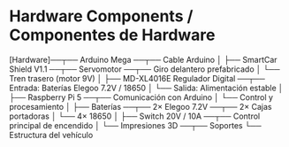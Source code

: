 # Hardware Components / Componentes de Hardware

[Hardware]──┬── Arduino Mega ──┬── Cable Arduino
             │
             ├── SmartCar Shield V1.1 ──┬── Servomotor ──┬── Giro delantero prefabricado
             │                           └── Tren trasero (motor 9V)
             │
             ├── MD-XL4016E Regulador Digital ──┬── Entrada: Baterías Elegoo 7.2V / 18650
             │                                   └── Salida: Alimentación estable
             │
             ├── Raspberry Pi 5 ──┬── Comunicación con Arduino
             │                     └── Control y procesamiento
             │
             ├── Baterías ──┬── 2× Elegoo 7.2V ──┬── 2× Cajas portadoras
             │               └── 4× 18650
             │
             ├── Switch 20V / 10A ──┬── Control principal de encendido
             │
             └── Impresiones 3D ──┬── Soportes └── Estructura del vehículo

